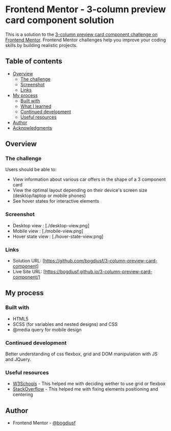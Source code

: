 # Frontend Mentor - 3-column preview card component solution

This is a solution to the [3-column preview card component challenge on Frontend Mentor](https://www.frontendmentor.io/challenges/3column-preview-card-component-pH92eAR2-). Frontend Mentor challenges help you improve your coding skills by building realistic projects. 

## Table of contents

- [Overview](#overview)
  - [The challenge](#the-challenge)
  - [Screenshot](#screenshot)
  - [Links](#links)
- [My process](#my-process)
  - [Built with](#built-with)
  - [What I learned](#what-i-learned)
  - [Continued development](#continued-development)
  - [Useful resources](#useful-resources)
- [Author](#author)
- [Acknowledgments](#acknowledgments)


## Overview

### The challenge

Users should be able to:

- View information about various car offers in the shape of a 3 component card
- View the optimal layout depending on their device's screen size (desktop/laptop or mobile phones)
- See hover states for interactive elements

### Screenshot

- Desktop view : [./desktop-view.png]
- Mobile view : [./mobile-view.png]
- Hover state view : [./hover-state-view.png]

### Links

- Solution URL: [https://github.com/bogdiusf/3-column-preview-card-component]
- Live Site URL: [https://bogdiusf.github.io/3-column-preview-card-component/]

## My process

### Built with

- HTML5
- SCSS (for variables and nested designs) and CSS
- @media query for mobile design

### Continued development

Better understanding of css flexbox, grid and DOM manipulation with JS and JQuery.

### Useful resources

- [W3Schools](https://www.w3schools.com/) - This helped me with deciding wether to use grid or flexbox
- [StackOverflow](https://stackoverflow.com/) - This helped me with fixing elements positioning and centering

## Author

- Frontend Mentor - [@bogdiusf](https://www.frontendmentor.io/profile/bogdiusf)
